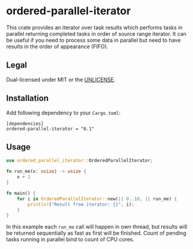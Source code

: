 # ordered-parallel-iterator

This crate provides an iterator over task results which performs tasks in parallel returning completed tasks in order of source range iterator. It can be useful if you need to process some data in parallel but need to have results in the order of appearance (FIFO).

## Legal

Dual-licensed under MIT or the [UNLICENSE](http://unlicense.org/).

## Installation

Add following dependency to your `Cargo.toml`:

```toml,ignore
[dependencies]
ordered-parallel-iterator = "0.1"
```

## Usage

```rust
use ordered_parallel_iterator::OrderedParallelIterator;

fn run_me(x: usize) -> usize {
    x + 1
}

fn main() {
    for i in OrderedParallelIterator::new(|| 0..10, || run_me) {
        println!("Result from iterator: {}", i);
    }
}
```

In this example each `run_me` call will happen in own thread, but results will be returned sequentially as fast as first will be finished. Count of pending tasks running in parallel bind to count of CPU cores.